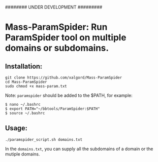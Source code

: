 ######## UNDER DEVELOPMENT #########

# Mass-ParamSpider: Run ParamSpider tool on multiple domains or subdomains.

## Installation:
```
git clone https://github.com/xalgord/Mass-ParamSpider
cd Mass-ParamSpider
sudo chmod +x mass-param.txt
```

Note: `paramspider` should be added to the $PATH, for example:

```
$ nano ~/.bashrc
$ export PATH="~/bbtools/ParamSpider:$PATH"
$ source ~/.bashrc
```

## Usage:
```
./paramspider_script.sh domains.txt
```
In the `domains.txt`, you can supply all the subdomains of a domain or the mutiple domains.
